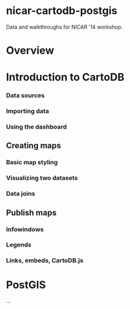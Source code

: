 nicar-cartodb-postgis
=====================

Data and walkthroughs for NICAR '14 workshop.


# Overview

# Introduction to CartoDB

### Data sources

### Importing data

### Using the dashboard

## Creating maps

### Basic map styling

### Visualizing two datasets

### Data joins

## Publish maps

### Infowindows

### Legends

### Links, embeds, CartoDB.js

# PostGIS

... 